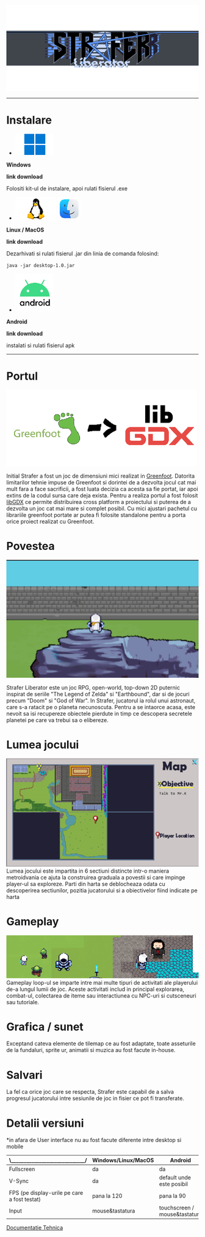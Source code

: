 
![strafer-liberator-master/assets/images/UI/menu/mainMenu/logo.png](strafer-liberator-master/assets/images/UI/menu/mainMenu/logo.png)


----------


# Instalare
- ![Documentatie/Dita/images/windows.png](Documentatie/Dita/images/windows.png)

**Windows** 

**link download**

Folositi kit-ul de instalare, apoi rulati fisierul .exe


- ![Documentatie/Dita/images/linux.png](Documentatie/Dita/images/linux.png) ![Documentatie/Dita/images/macos.png](Documentatie/Dita/images/macos.png)

**Linux / MacOS**

**link download**

Dezarhivati si rulati fisierul .jar din linia de comanda folosind:
```
java -jar desktop-1.0.jar
```

- ![Documentatie/Dita/images/android.png](Documentatie/Dita/images/android.png)

**Android**

**link download**

instalati si rulati fisierul apk 

----------
# Portul 
![Documentatie/Dita/images/port.png](Documentatie/Dita/images/port.png)

Initial Strafer a fost un joc de dimensiuni mici realizat in [Greenfoot](https://www.greenfoot.org/door). Datorita limitarilor tehnie impuse de Greenfoot si dorintei de a dezvolta jocul cat mai mult fara a face sacrificii, a fost luata decizia ca acesta sa fie portat, iar apoi extins de la codul sursa care deja exista. Pentru a realiza portul a fost folosit [libGDX](https://libgdx.com/) ce permite distribuirea cross platform a proiectului si puterea de a dezvolta un joc cat mai mare si complet posibil. Cu mici ajustari pachetul cu librariile greenfoot portate ar putea fi folosite standalone pentru a porta orice proiect realizat cu Greenfoot.


# Povestea
![Documentatie/Dita/images/game%20ss/wall.png](Documentatie/Dita/images/game%20ss/wall.png)

Strafer Liberator este un joc RPG, open-world, top-down 2D puternic inspirat de seriile "The Legend of Zelda" si "Earthbound", dar si de jocuri precum "Doom" si "God of War". 
In Strafer, jucatorul ia rolul unui astronaut, care s-a ratacit pe o planeta necunoscuta. Pentru a se intaorce acasa, este nevoit sa isi recupereze obiectele pierdute in timp ce descopera secretele planetei  pe care va trebui sa o elibereze.

# Lumea jocului

![Documentatie/Dita/images/game%20ss/ss%20map.png](Documentatie/Dita/images/game%20ss/ss%20map.png)
Lumea jocului este impartita in 6 sectiuni distincte intr-o maniera metroidvania ce ajuta la construirea graduala a povestii si care impinge player-ul sa exploreze. Parti din harta se deblocheaza odata cu descoperirea sectiunilor, pozitia jucatorului si a obiectivelor fiind indicate pe harta


# Gameplay

![Documentatie/Dita/images/game%20ss/SS.png](Documentatie/Dita/images/game%20ss/SS.png)
Gameplay loop-ul se imparte intre mai multe tipuri de activitati ale playerului  de-a lungul lumii de joc. Aceste activitati includ in principal explorarea, combat-ul, colectarea de iteme sau interactiunea cu NPC-uri si cutsceneuri sau tutoriale.

# Grafica / sunet

Exceptand cateva elemente de tilemap ce au fost adaptate, toate asseturile de la fundaluri, sprite ur, animatii si muzica au fost facute in-house.

# Salvari
La fel ca orice joc care se respecta, Strafer este capabil de a salva progresul jucatorului intre sesiunile de joc in fisier ce pot fi transferate.

# Detalii versiuni
*in afara de User interface nu au fost facute diferente intre desktop si mobile

|  \\_____________________________/ | Windows/Linux/MacOS|Android   |
|---|---|---|
  | Fullscreen |    da  |da   |
  |V-Sync|da|default unde este posibil|
| FPS (pe display-urile pe care a fost testat)  |   pana la 120|  pana la 90 |
| Input   |mouse&tastatura   | touchscreen / mouse&tastatura  |
[Documentatie Tehnica](https://github.com/KOTerra/StraferLiberator/tree/portGreenfoot/Documentatie)
